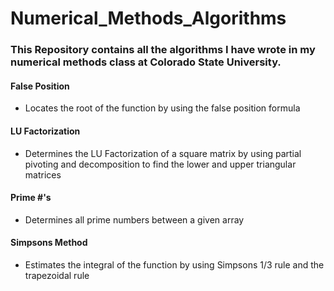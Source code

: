 # Numerical_Methods_Algorithms
### This Repository contains all the algorithms I have wrote in my numerical methods class at Colorado State University. 
#### False Position
- Locates the root of the function by using the false position formula
#### LU Factorization
- Determines the LU Factorization of a square matrix by using partial pivoting and decomposition to find the lower and upper triangular matrices
#### Prime #'s
- Determines all prime numbers between a given array
#### Simpsons Method
- Estimates the integral of the function by using Simpsons 1/3 rule and the trapezoidal rule

